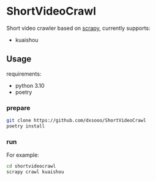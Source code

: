 # ShortVideoCrawl

Short video crawler based on [scrapy](https://github.com/scrapy/scrapy), currently supports:

- kuaishou

## Usage

requirements:

- python 3.10
- poetry

### prepare

```bash
git clone https://github.com/dxsooo/ShortVideoCrawl
poetry install
```

### run

For example:

```bash
cd shortvideocrawl
scrapy crawl kuaishou
```
